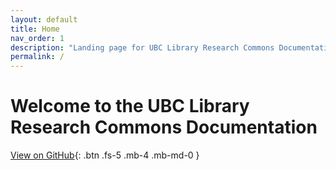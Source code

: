 ```yaml
---
layout: default
title: Home
nav_order: 1
description: "Landing page for UBC Library Research Commons Documentation"
permalink: /
---
```


# Welcome to the UBC Library Research Commons Documentation

[View on GitHub](https://github.com/ubc-library-rc/rc-docs){: .btn .fs-5 .mb-4 .mb-md-0 }





